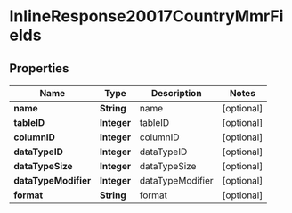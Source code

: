 
# InlineResponse20017CountryMmrFields

## Properties
Name | Type | Description | Notes
------------ | ------------- | ------------- | -------------
**name** | **String** | name |  [optional]
**tableID** | **Integer** | tableID |  [optional]
**columnID** | **Integer** | columnID |  [optional]
**dataTypeID** | **Integer** | dataTypeID |  [optional]
**dataTypeSize** | **Integer** | dataTypeSize |  [optional]
**dataTypeModifier** | **Integer** | dataTypeModifier |  [optional]
**format** | **String** | format |  [optional]



